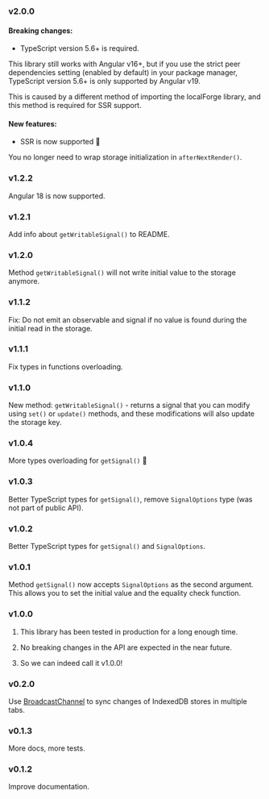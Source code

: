 ### v2.0.0 
#### Breaking changes:
* TypeScript version 5.6+ is required. 

This library still works with Angular v16+, but if you use the strict peer dependencies setting (enabled by default) in your package manager, TypeScript version 5.6+ is only supported by Angular v19.

This is caused by a different method of importing the localForge library, and this method is required for SSR support.

#### New features:
* SSR is now supported 🎉

You no longer need to wrap storage initialization in `afterNextRender()`.

### v1.2.2
Angular 18 is now supported.

### v1.2.1
Add info about `getWritableSignal()` to README.

### v1.2.0
Method `getWritableSignal()` will not write initial value to the storage anymore.

### v1.1.2
Fix: Do not emit an observable and signal if no value is found during the initial read in the storage.

### v1.1.1
Fix types in functions overloading.

### v1.1.0
New method: `getWritableSignal()` - returns a signal that you can modify using `set()` or `update()` methods, and these modifications will also update the storage key. 

### v1.0.4
More types overloading for `getSignal()` 🤦

### v1.0.3
Better TypeScript types for `getSignal()`, remove `SignalOptions` type (was not part of public API).

### v1.0.2
Better TypeScript types for `getSignal()` and `SignalOptions`.

### v1.0.1
Method `getSignal()` now accepts `SignalOptions` as the second argument. This allows you to set the initial value and the equality check function.

### v1.0.0
1. This library has been tested in production for a long enough time.
2. No breaking changes in the API are expected in the near future.

3. So we can indeed call it v1.0.0!

### v0.2.0
Use [BroadcastChannel](https://developer.mozilla.org/en-US/docs/Web/API/Broadcast_Channel_API) to sync changes of IndexedDB stores in multiple tabs.

### v0.1.3
More docs, more tests.

### v0.1.2

Improve documentation.
